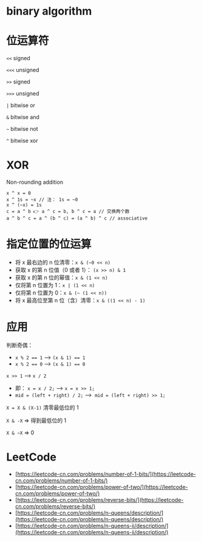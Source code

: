 # binary algorithm

# 位运算符

`<<` signed

`<<<` unsigned

`>>` signed

`>>>` unsigned

`|` bitwise or

`&` bitwise and

`~` bitwise not

`^` bitwise xor

# XOR

Non-rounding addition

```
x ^ x = 0
x ^ 1s = ~x // 注： 1s = ~0
x ^ (~x) = 1s
c = a ^ b 👉 a ^ c = b, b ^ c = a // 交换两个数
a ^ b ^ c = a ^ (b ^ c) = (a ^ b) ^ c // associative
```

# 指定位置的位运算

- 将 x 最右边的 n 位清零：`x & (~0 << n)`
- 获取 x 的第 n 位值（0 或者 1）： `(x >> n) & 1`
- 获取 x 的第 n 位的幂值：`x & (1 << n)`
- 仅将第 n 位置为 1：`x | (1 << n)`
- 仅将第 n 位置为 0：`x & (~ (1 << n))`
- 将 x 最高位至第 n 位（含）清零：`x & ((1 << n) - 1)`

# 应用

判断奇偶：

- `x % 2 == 1` —> `(x & 1) == 1`
- `x % 2 == 0` —> `(x & 1) == 0`

`x >> 1` —> `x / 2`

- 即： `x = x / 2;` —> `x = x >> 1;`
- `mid = (left + right) / 2;` —>  `mid = (left + right) >> 1;`

`X = X & (X-1)` 清零最低位的 1

`X & -X` => 得到最低位的 1

`X & ~X` => 0

# LeetCode

- [https://leetcode-cn.com/problems/number-of-1-bits/](https://leetcode-cn.com/problems/number-of-1-bits/)
- [https://leetcode-cn.com/problems/power-of-two/](https://leetcode-cn.com/problems/power-of-two/)
- [https://leetcode-cn.com/problems/reverse-bits/](https://leetcode-cn.com/problems/reverse-bits/)
- [https://leetcode-cn.com/problems/n-queens/description/](https://leetcode-cn.com/problems/n-queens/description/)
- [https://leetcode-cn.com/problems/n-queens-ii/description/](https://leetcode-cn.com/problems/n-queens-ii/description/)